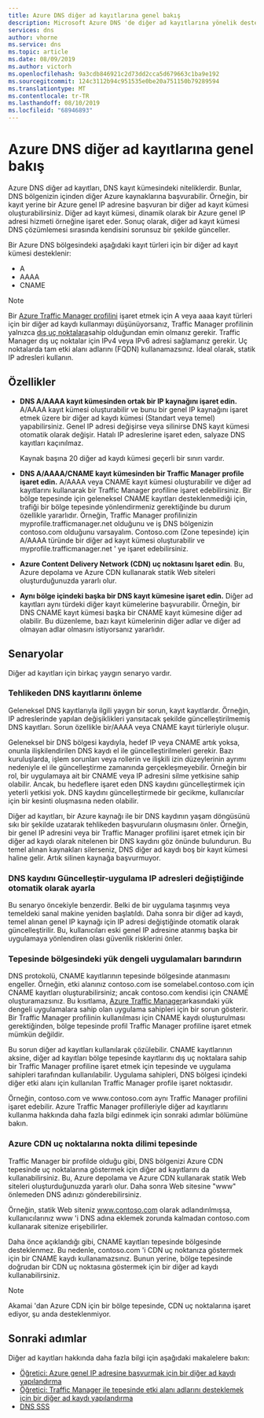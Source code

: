 ```yaml
---
title: Azure DNS diğer ad kayıtlarına genel bakış
description: Microsoft Azure DNS 'de diğer ad kayıtlarına yönelik desteğe genel bakış.
services: dns
author: vhorne
ms.service: dns
ms.topic: article
ms.date: 08/09/2019
ms.author: victorh
ms.openlocfilehash: 9a3cdb846921c2d73dd2cca5d679663c1ba9e192
ms.sourcegitcommit: 124c3112b94c951535e0be20a751150b79289594
ms.translationtype: MT
ms.contentlocale: tr-TR
ms.lasthandoff: 08/10/2019
ms.locfileid: "68946893"
---
```

# <a name="azure-dns-alias-records-overview"></a>Azure DNS diğer ad kayıtlarına genel bakış

Azure DNS diğer ad kayıtları, DNS kayıt kümesindeki niteliklerdir. Bunlar, DNS bölgenizin içinden diğer Azure kaynaklarına başvurabilir. Örneğin, bir kayıt yerine bir Azure genel IP adresine başvuran bir diğer ad kayıt kümesi oluşturabilirsiniz. Diğer ad kayıt kümesi, dinamik olarak bir Azure genel IP adresi hizmeti örneğine işaret eder. Sonuç olarak, diğer ad kayıt kümesi DNS çözümlemesi sırasında kendisini sorunsuz bir şekilde günceller.

Bir Azure DNS bölgesindeki aşağıdaki kayıt türleri için bir diğer ad kayıt kümesi desteklenir: 

- A
- AAAA
- CNAME

> [!NOTE]
> Bir [Azure Traffic Manager profilini](../traffic-manager/quickstart-create-traffic-manager-profile.md) işaret etmek için A veya aaaa kayıt türleri için bir diğer ad kaydı kullanmayı düşünüyorsanız, Traffic Manager profilinin yalnızca [dış uç noktalara](../traffic-manager/traffic-manager-endpoint-types.md#external-endpoints)sahip olduğundan emin olmanız gerekir. Traffic Manager dış uç noktalar için IPv4 veya IPv6 adresi sağlamanız gerekir. Uç noktalarda tam etki alanı adlarını (FQDN) kullanamazsınız. İdeal olarak, statik IP adresleri kullanın.

## <a name="capabilities"></a>Özellikler

- **DNS A/AAAA kayıt kümesinden ortak bir IP kaynağını işaret edin.** A/AAAA kayıt kümesi oluşturabilir ve bunu bir genel IP kaynağını işaret etmek üzere bir diğer ad kaydı kümesi (Standart veya temel) yapabilirsiniz. Genel IP adresi değişirse veya silinirse DNS kayıt kümesi otomatik olarak değişir. Hatalı IP adreslerine işaret eden, salyaze DNS kayıtları kaçınılmaz.

   Kaynak başına 20 diğer ad kaydı kümesi geçerli bir sınırı vardır.

- **DNS A/AAAA/CNAME kayıt kümesinden bir Traffic Manager profile işaret edin.** A/AAAA veya CNAME kayıt kümesi oluşturabilir ve diğer ad kayıtlarını kullanarak bir Traffic Manager profiline işaret edebilirsiniz. Bir bölge tepesinde için geleneksel CNAME kayıtları desteklenmediği için, trafiği bir bölge tepesinde yönlendirmeniz gerektiğinde bu durum özellikle yararlıdır. Örneğin, Traffic Manager profilinizin myprofile.trafficmanager.net olduğunu ve iş DNS bölgenizin contoso.com olduğunu varsayalım. Contoso.com (Zone tepesinde) için A/AAAA türünde bir diğer ad kayıt kümesi oluşturabilir ve myprofile.trafficmanager.net ' ye işaret edebilirsiniz.
- **Azure Content Delivery Network (CDN) uç noktasını Işaret edin**. Bu, Azure depolama ve Azure CDN kullanarak statik Web siteleri oluşturduğunuzda yararlı olur.
- **Aynı bölge içindeki başka bir DNS kayıt kümesine işaret edin.** Diğer ad kayıtları aynı türdeki diğer kayıt kümelerine başvurabilir. Örneğin, bir DNS CNAME kayıt kümesi başka bir CNAME kayıt kümesine diğer ad olabilir. Bu düzenleme, bazı kayıt kümelerinin diğer adlar ve diğer ad olmayan adlar olmasını istiyorsanız yararlıdır.

## <a name="scenarios"></a>Senaryolar

Diğer ad kayıtları için birkaç yaygın senaryo vardır.

### <a name="prevent-dangling-dns-records"></a>Tehlikeden DNS kayıtlarını önleme

Geleneksel DNS kayıtlarıyla ilgili yaygın bir sorun, kayıt kayıtlardır. Örneğin, IP adreslerinde yapılan değişiklikleri yansıtacak şekilde güncelleştirilmemiş DNS kayıtları. Sorun özellikle bir/AAAA veya CNAME kayıt türleriyle oluşur.

Geleneksel bir DNS bölgesi kaydıyla, hedef IP veya CNAME artık yoksa, onunla ilişkilendirilen DNS kaydı el ile güncelleştirilmeleri gerekir. Bazı kuruluşlarda, işlem sorunları veya rollerin ve ilişkili izin düzeylerinin ayrımı nedeniyle el ile güncelleştirme zamanında gerçekleşmeyebilir. Örneğin bir rol, bir uygulamaya ait bir CNAME veya IP adresini silme yetkisine sahip olabilir. Ancak, bu hedeflere işaret eden DNS kaydını güncelleştirmek için yeterli yetkisi yok. DNS kaydını güncelleştirmede bir gecikme, kullanıcılar için bir kesinti oluşmasına neden olabilir.

Diğer ad kayıtları, bir Azure kaynağı ile bir DNS kaydının yaşam döngüsünü sıkı bir şekilde uzatarak tehlikeden başvuruların oluşmasını önler. Örneğin, bir genel IP adresini veya bir Traffic Manager profilini işaret etmek için bir diğer ad kaydı olarak nitelenen bir DNS kaydını göz önünde bulundurun. Bu temel alınan kaynakları silerseniz, DNS diğer ad kaydı boş bir kayıt kümesi haline gelir. Artık silinen kaynağa başvurmuyor.

### <a name="update-dns-record-set-automatically-when-application-ip-addresses-change"></a>DNS kaydını Güncelleştir-uygulama IP adresleri değiştiğinde otomatik olarak ayarla

Bu senaryo öncekiyle benzerdir. Belki de bir uygulama taşınmış veya temeldeki sanal makine yeniden başlatıldı. Daha sonra bir diğer ad kaydı, temel alınan genel IP kaynağı için IP adresi değiştiğinde otomatik olarak güncelleştirilir. Bu, kullanıcıları eski genel IP adresine atanmış başka bir uygulamaya yönlendiren olası güvenlik risklerini önler.

### <a name="host-load-balanced-applications-at-the-zone-apex"></a>Tepesinde bölgesindeki yük dengeli uygulamaları barındırın

DNS protokolü, CNAME kayıtlarının tepesinde bölgesinde atanmasını engeller. Örneğin, etki alanınız contoso.com ise somelabel.contoso.com için CNAME kayıtları oluşturabilirsiniz; ancak contoso.com kendisi için CNAME oluşturamazsınız.
Bu kısıtlama, [Azure Traffic Manager](../traffic-manager/traffic-manager-overview.md)arkasındaki yük dengeli uygulamalara sahip olan uygulama sahipleri için bir sorun gösterir. Bir Traffic Manager profilinin kullanılması için CNAME kaydı oluşturulması gerektiğinden, bölge tepesinde profil Traffic Manager profiline işaret etmek mümkün değildir.

Bu sorun diğer ad kayıtları kullanılarak çözülebilir. CNAME kayıtlarının aksine, diğer ad kayıtları bölge tepesinde kayıtlarını dış uç noktalara sahip bir Traffic Manager profiline işaret etmek için tepesinde ve uygulama sahipleri tarafından kullanılabilir. Uygulama sahipleri, DNS bölgesi içindeki diğer etki alanı için kullanılan Traffic Manager profile işaret noktasıdır.

Örneğin, contoso.com ve www\.contoso.com aynı Traffic Manager profilini işaret edebilir. Azure Traffic Manager profilleriyle diğer ad kayıtlarını kullanma hakkında daha fazla bilgi edinmek için sonraki adımlar bölümüne bakın.

### <a name="point-zone-apex-to-azure-cdn-endpoints"></a>Azure CDN uç noktalarına nokta dilimi tepesinde

Traffic Manager bir profilde olduğu gibi, DNS bölgenizi Azure CDN tepesinde uç noktalarına göstermek için diğer ad kayıtlarını da kullanabilirsiniz. Bu, Azure depolama ve Azure CDN kullanarak statik Web siteleri oluşturduğunuzda yararlı olur. Daha sonra Web sitesine "www" önlemeden DNS adınızı gönderebilirsiniz.

Örneğin, statik Web siteniz www.contoso.com olarak adlandırılmışsa, kullanıcılarınız www 'i DNS adına eklemek zorunda kalmadan contoso.com kullanarak sitenize erişebilirler.

Daha önce açıklandığı gibi, CNAME kayıtları tepesinde bölgesinde desteklenmez. Bu nedenle, contoso.com 'i CDN uç noktanıza göstermek için bir CNAME kaydı kullanamazsınız. Bunun yerine, bölge tepesinde doğrudan bir CDN uç noktasına göstermek için bir diğer ad kaydı kullanabilirsiniz.

> [!NOTE]
> Akamai 'dan Azure CDN için bir bölge tepesinde, CDN uç noktalarına işaret ediyor, şu anda desteklenmiyor.

## <a name="next-steps"></a>Sonraki adımlar

Diğer ad kayıtları hakkında daha fazla bilgi için aşağıdaki makalelere bakın:

- [Öğretici: Azure genel IP adresine başvurmak için bir diğer ad kaydı yapılandırma](tutorial-alias-pip.md)
- [Öğretici: Traffic Manager ile tepesinde etki alanı adlarını desteklemek için bir diğer ad kaydı yapılandırma](tutorial-alias-tm.md)
- [DNS SSS](https://docs.microsoft.com/azure/dns/dns-faq#alias-records)
